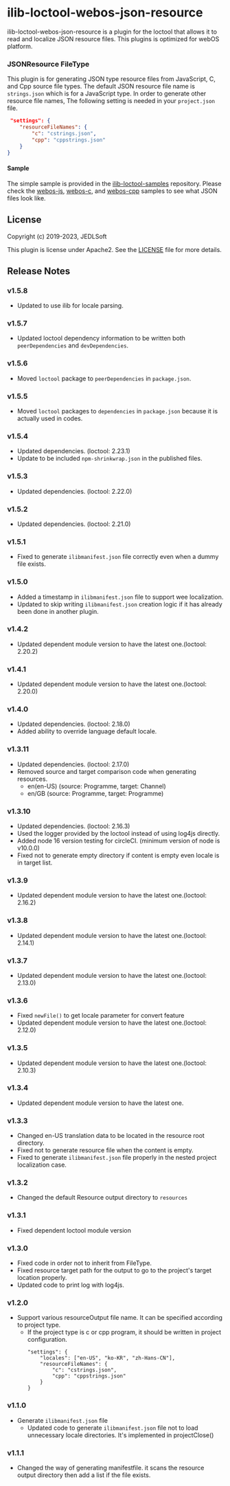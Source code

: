 # ilib-loctool-webos-json-resource
ilib-loctool-webos-json-resource is a plugin for the loctool that
allows it to read and localize JSON resource files. This plugins is optimized for webOS platform.

### JSONResource FileType
This plugin is for generating JSON type resource files from JavaScript, C, and Cpp source file types. The default JSON resource file name is `strings.json` which is for a JavaScript type. In order to generate other resource file names, The following setting is needed in your `project.json` file.
```json
 "settings": {
    "resourceFileNames": {
        "c": "cstrings.json",
        "cpp": "cppstrings.json"
    }
}
```
#### Sample
The simple sample is provided in the [ilib-loctool-samples](https://github.com/iLib-js/ilib-loctool-samples) repository.
Please check the [webos-js](https://github.com/iLib-js/ilib-loctool-samples/tree/main/webos-js), [webos-c](https://github.com/iLib-js/ilib-loctool-samples/tree/main/webos-c), and [webos-cpp](https://github.com/iLib-js/ilib-loctool-samples/tree/main/webos-cpp) samples to see what JSON files look like.

## License

Copyright (c) 2019-2023, JEDLSoft

This plugin is license under Apache2. See the [LICENSE](./LICENSE)
file for more details.

## Release Notes
### v1.5.8
* Updated to use ilib for locale parsing.

### v1.5.7
* Updated loctool dependency information to be written both `peerDependencies` and `devDependencies`.

### v1.5.6
* Moved `loctool` package to `peerDependencies` in `package.json`.

### v1.5.5
* Moved `loctool` packages to `dependencies` in `package.json` because it is actually used in codes.

### v1.5.4
* Updated dependencies. (loctool: 2.23.1)
* Update to be included `npm-shrinkwrap.json` in the published files.

### v1.5.3
* Updated dependencies. (loctool: 2.22.0)

### v1.5.2
* Updated dependencies. (loctool: 2.21.0)

### v1.5.1
* Fixed to generate `ilibmanifest.json` file correctly even when a dummy file exists.

### v1.5.0
* Added a timestamp in `ilibmanifest.json` file to support wee localization.
* Updated to skip writing `ilibmanifest.json` creation logic if it has already been done in another plugin.

### v1.4.2
* Updated dependent module version to have the latest one.(loctool: 2.20.2)

### v1.4.1
* Updated dependent module version to have the latest one.(loctool: 2.20.0)

### v1.4.0
* Updated dependencies. (loctool: 2.18.0)
* Added ability to override language default locale.

### v1.3.11
* Updated dependencies. (loctool: 2.17.0)
* Removed source and target comparison code when generating resources.
  *  en(en-US) (source: Programme, target: Channel)
  *  en/GB (source: Programme, target: Programme)

### v1.3.10
* Updated dependencies. (loctool: 2.16.3)
* Used the logger provided by the loctool instead of using log4js directly.
* Added node 16 version testing for circleCI. (minimum version of node is v10.0.0)
* Fixed not to generate empty directory if content is empty even locale is in target list.

### v1.3.9
* Updated dependent module version to have the latest one.(loctool: 2.16.2)

### v1.3.8
* Updated dependent module version to have the latest one.(loctool: 2.14.1)

### v1.3.7
* Updated dependent module version to have the latest one.(loctool: 2.13.0)

### v1.3.6
* Fixed `newFile()` to get locale parameter for convert feature
* Updated dependent module version to have the latest one.(loctool: 2.12.0)

### v1.3.5
* Updated dependent module version to have the latest one.(loctool: 2.10.3)

### v1.3.4
* Updated dependent module version to have the latest one.

### v1.3.3
* Changed en-US translation data to be located in the resource root directory.
* Fixed not to generate resource file when the content is empty.
* Fixed to generate `ilibmanifest.json` file properly in the nested project localization case.

### v1.3.2
* Changed the default Resource output directory to `resources`

### v1.3.1
* Fixed dependent loctool module version

### v1.3.0
* Fixed code in order not to inherit from FileType.
* Fixed resource target path for the output to go to the project's target location properly.
* Updated code to print log with log4js.

### v1.2.0
* Support various resourceOutput file name. It can be specified according to project type.
    * If the project type is c or cpp program, it should be written in project configuration.
        ~~~~
        "settings": {
            "locales": ["en-US", "ko-KR", "zh-Hans-CN"],
            "resourceFileNames": {
                "c": "cstrings.json",
                "cpp": "cppstrings.json"
            }
        }
        ~~~~
### v1.1.0
* Generate `ilibmanifest.json` file
    * Updated code to generate `ilibmanifest.json` file not to load unnecessary locale directories.
      It's implemented in projectClose()

### v1.1.1
* Changed the way of generating manifestfile. it scans the resource output directory then add a list if the file exists.